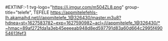 #EXTINF:-1 tvg-logo="https://i.imgur.com/m504ZL8.png" group-title="telefe", TEFELE
https://appmitelefehls-lh.akamaihd.net/i/appmitelefe_1@326430/master.m3u8?hdnea=st=1627583782~exp=1627590982~acl=/i/appmitelefe_1@326430/*~hmac=89af272fda1a3eb45eeeeab948d8ed597791d83a60d664c2995f49054613fef3
